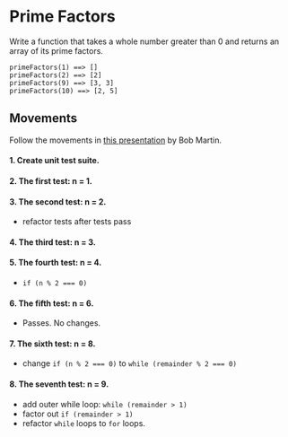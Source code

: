 # Prime Factors
Write a function that takes a whole number greater than 0 and returns an array of its prime factors.
```
primeFactors(1) ==> []
primeFactors(2) ==> [2]
primeFactors(9) ==> [3, 3]
primeFactors(10) ==> [2, 5]
```

## Movements
Follow the movements in [this presentation][ppt] by Bob Martin.

#### 1. Create unit test suite.
#### 2. The first test: n = 1.
#### 3. The second test: n = 2.
  * refactor tests after tests pass
#### 4. The third test: n = 3.
#### 5. The fourth test: n = 4.
  * `if (n % 2 === 0)`
#### 6. The fifth test: n = 6.
  * Passes. No changes.
#### 7. The sixth test: n = 8.
  * change `if (n % 2 === 0)` to `while (remainder % 2 === 0)`
#### 8. The seventh test: n = 9.
  * add outer while loop: `while (remainder > 1)`
  * factor out `if (remainder > 1)`
  * refactor `while` loops to `for` loops.

<!-- links -->
[ppt]: http://butunclebob.com/files/downloads/Prime%20Factors%20Kata.ppt